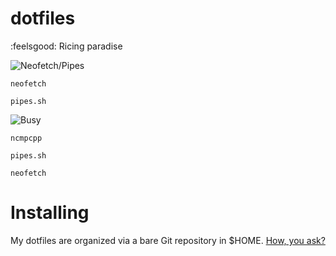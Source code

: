 # dotfiles
:feelsgood: Ricing paradise

![Neofetch/Pipes](https://i.imgur.com/zTbGqxc.png)

`neofetch`

`pipes.sh`

![Busy](https://i.imgur.com/s0fQlgc.png)

`ncmpcpp`

`pipes.sh`

`neofetch`

# Installing

My dotfiles are organized via a bare Git repository in $HOME. 
[How, you ask?](https://developer.atlassian.com/blog/2016/02/best-way-to-store-dotfiles-git-bare-repo/)
